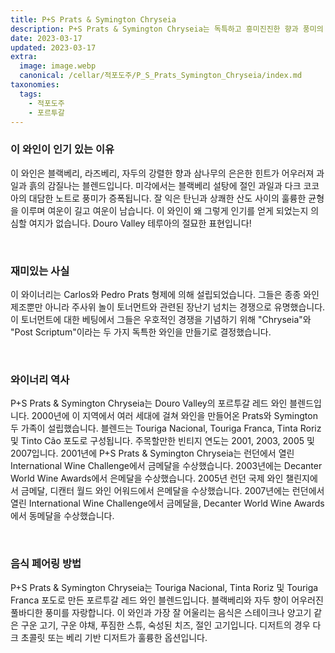 ```yaml
---
title: P+S Prats & Symington Chryseia
description: P+S Prats & Symington Chryseia는 독특하고 흥미진진한 향과 풍미의 조화입니다. 잘 익은 붉은 과일, 향신료, 흙내음이 느껴지는 짙은 루비색입니다. 구개에서는 블랙베리, 자두, 블랙 체리의 힌트를 발견할 수 있으며 밝은 산도로 보완됩니다. 피니시가 길고 복합적이며 부드러운 타닌이 혀에 여운을 남긴다. 이 와인은 정말 독특하고 가장 안목 있는 미각도 만족시킬 것입니다!
date: 2023-03-17
updated: 2023-03-17
extra:
  image: image.webp
  canonical: /cellar/적포도주/P_S_Prats_Symington_Chryseia/index.md
taxonomies:
  tags: 
    - 적포도주
    - 포르투갈
---
```


### 이 와인이 인기 있는 이유

이 와인은 블랙베리, 라즈베리, 자두의 강렬한 향과 삼나무의 은은한 힌트가 어우러져 과일과 흙의 감질나는 블렌드입니다. 미각에서는 블랙베리 설탕에 절인 과일과 다크 코코아의 대담한 노트로 풍미가 증폭됩니다. 잘 익은 탄닌과 상쾌한 산도 사이의 훌륭한 균형을 이루며 여운이 길고 여운이 남습니다. 이 와인이 왜 그렇게 인기를 얻게 되었는지 의심할 여지가 없습니다. Douro Valley 테루아의 절묘한 표현입니다!

&nbsp;  

### 재미있는 사실

이 와이너리는 Carlos와 Pedro Prats 형제에 의해 설립되었습니다. 그들은 종종 와인 제조뿐만 아니라 주사위 놀이 토너먼트와 관련된 장난기 넘치는 경쟁으로 유명했습니다. 이 토너먼트에 대한 베팅에서 그들은 우호적인 경쟁을 기념하기 위해 &quot;Chryseia&quot;와 &quot;Post Scriptum&quot;이라는 두 가지 독특한 와인을 만들기로 결정했습니다.

&nbsp;  

### 와이너리 역사

P+S Prats & Symington Chryseia는 Douro Valley의 포르투갈 레드 와인 블렌드입니다. 2000년에 이 지역에서 여러 세대에 걸쳐 와인을 만들어온 Prats와 Symington 두 가족이 설립했습니다. 블렌드는 Touriga Nacional, Touriga Franca, Tinta Roriz 및 Tinto Cão 포도로 구성됩니다. 주목할만한 빈티지 연도는 2001, 2003, 2005 및 2007입니다. 2001년에 P+S Prats & Symington Chryseia는 런던에서 열린 International Wine Challenge에서 금메달을 수상했습니다. 2003년에는 Decanter World Wine Awards에서 은메달을 수상했습니다. 2005년 런던 국제 와인 챌린지에서 금메달, 디캔터 월드 와인 어워드에서 은메달을 수상했습니다. 2007년에는 런던에서 열린 International Wine Challenge에서 금메달을, Decanter World Wine Awards에서 동메달을 수상했습니다.

&nbsp;  

### 음식 페어링 방법

P+S Prats & Symington Chryseia는 Touriga Nacional, Tinta Roriz 및 Touriga Franca 포도로 만든 포르투갈 레드 와인 블렌드입니다. 블랙베리와 자두 향이 어우러진 풀바디한 풍미를 자랑합니다. 이 와인과 가장 잘 어울리는 음식은 스테이크나 양고기 같은 구운 고기, 구운 야채, 푸짐한 스튜, 숙성된 치즈, 절인 고기입니다. 디저트의 경우 다크 초콜릿 또는 베리 기반 디저트가 훌륭한 옵션입니다.

&nbsp;  

